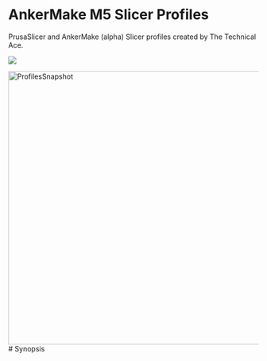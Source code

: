# AnkerMake M5 Slicer Profiles
PrusaSlicer and AnkerMake (alpha) Slicer profiles created by The Technical Ace.

<a href="https://github.com/TheMasterOfTech/ankermake-m5-profiles/releases/tag/v3.0.1"><img src="https://img.shields.io/github/v/release/TheMasterOfTech/ankermake-m5-profiles?color=00CC66&label=Download%20Latest&style=for-the-badge"></a>

<img src="https://i.postimg.cc/HngV0j8R/Screenshot-2023-05-27-at-7-04-32-PM.png" alt="ProfilesSnapshot" width="900" height="550">
# Synopsis
